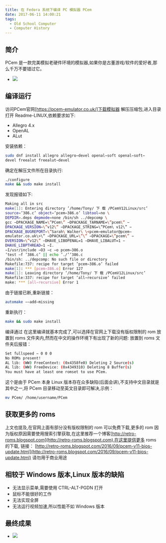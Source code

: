 ```yaml
---
title: 在 Fedora 系统下编译 PC 模拟器 PCem
date: 2017-06-11 14:00:21
tags:
  - Old School Computer
  - Computer History
---
```

## 简介

PCem 是一款完美模拟老硬件环境的模拟器,如果你是古董游戏/软件的爱好者,那么千万不要错过它。
  * ![](https://yiyangwang.us/2017-06-11/build-pcem-on-fedora/0.jpg)
<!-- more -->

## 编译运行

访问PCem官网[https://pcem-emulator.co.uk/]下载模拟器
解压压缩包,进入目录
打开 Readme-LINUX,依赖要求如下:

  * Allegro 4.x
  * OpenAL
  * ALut

安装依赖：

``` bash
sudo dnf install allegro allegro−devel openal−soft openal−soft−
devel freealut freealut−devel
```

确定在解压文件所在目录执行:

``` bash
./configure
make && sudo make install
```

发现报错如下:

``` bash
Making all in src
make[1]: Entering directory ’/home/Tony/ 下 载 /PCemV12Linux/src’
source=’386.c’ object=’pcem−386.o’ libtool=no \
DEPDIR=.deps depmode=none /bin/sh ../depcomp \
gcc −DPACKAGE_NAME=\”PCem\” −DPACKAGE_TARNAME=\”pcem\” −
DPACKAGE_VERSION=\”v12\” −DPACKAGE_STRING=\”PCem\ v12\” −
DPACKAGE_BUGREPORT=\”Sarah\ Walker\ \<pcem−emulator@pcem−
emulator.co.uk\>\” −DPACKAGE_URL=\”\” −DPACKAGE=\”pcem\” −
DVERSION=\”v12\” −DHAVE_LIBOPENAL=1 −DHAVE_LIBALUT=1 −
DHAVE_LIBPTHREAD=1 −I.
−I/usr/include −O3 −c −o pcem−386.o
‘test −f ’386.c’ || echo ’./’‘386.c
/bin/sh: ../depcomp: No such file or directory
Makefile:737: recipe for target ’pcem−386.o’ failed
make[1]: *** [pcem−386.o] Error 127
make[1]: Leaving directory ’/home/Tony/ 下 载 /PCemV12Linux/src’
Makefile:337: recipe for target ’all−recursive’ failed
make: *** [all−recursive] Error 1
```

由于链接已断,重新链接：

``` bash
automake −−add−missing
```

重新执行：

``` bash
make && sudo make install
```

编译通过
在这里编译就基本完成了,可以选择在官网上下载没有版权限制的 rom 放置到 roms 文件夹内,然而在中文的操作环境下有出现了新的问题: 放置到 roms 文件夹后报错：

``` bash
Set fullspeed − 0 0 0
No ROMs present!
AL lib: (WW) FreeContext: (0x4358fe0) Deleting 2 Source(s)
AL lib: (WW) FreeDevice: (0x4349310) Deleting 8 Buffer(s)
You must have at least one romset to use PCem.
```

这个是由于 PCem 本身 Linux 版本存在众多缺陷(后面会讲),不支持中文目录就是其中之一,将 PCem 目录移动至英文目录即可解决,示例：

``` bash
mv PCem/ /home/username/PCem
```

## 获取更多的 roms

上文也提及,在官网上面有部分没有版权限制的 rom 可以免费下载,更多的 rom 因为版权原因需要使用搜索引擎获取,在这里推荐一个博客[http://retro-roms.blogspot.com](http://retro-roms.blogspot.com),在这里提供更多 roms 的下载,
链接：
[http://retro-roms.blogspot.com/2016/09/pcem-v11-bios-update.html](http://retro-roms.blogspot.com/2016/09/pcem-v11-bios-update.html)
请勿用于商业用途

## 相较于 Windows 版本,Linux 版本的缺陷

  * 无法显示菜单,需要使用 CTRL-ALT-PGDN 打开
  * 鼠标不能很好的工作
  * 无法实现全屏
  * 无法运行视频加速,所以性能不如 Windows 版本

## 最终成果

  * ![](https://yiyangwang.us/2017-06-11/build-pcem-on-fedora/1.jpg)

